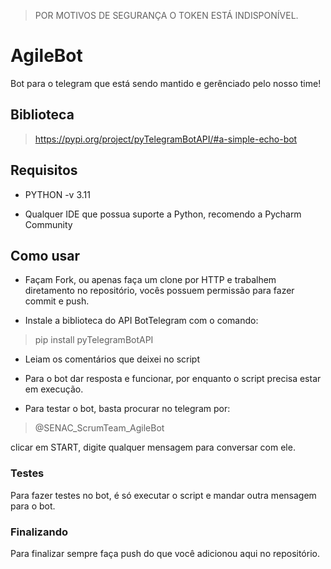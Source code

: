 > POR MOTIVOS DE SEGURANÇA O TOKEN ESTÁ INDISPONÍVEL.

# AgileBot
Bot para o telegram que está sendo mantido e gerênciado pelo nosso time!

## Biblioteca

> https://pypi.org/project/pyTelegramBotAPI/#a-simple-echo-bot

## Requisitos

  - PYTHON -v 3.11

  - Qualquer IDE que possua suporte a Python, recomendo a Pycharm Community

## Como usar

  - Façam Fork, ou apenas faça um clone por HTTP e trabalhem diretamento no repositório, vocês possuem permissão para fazer commit e push.

  - Instale a biblioteca do API BotTelegram com o comando:

  > pip install pyTelegramBotAPI
  
  - Leiam os comentários que deixei no script
  
  - Para o bot dar resposta e funcionar, por enquanto o script precisa estar em execução.
  
  - Para testar o bot, basta procurar no telegram por:
  > @SENAC_ScrumTeam_AgileBot
  
  clicar em START, digite qualquer mensagem para conversar com ele.

### Testes

  Para fazer testes no bot, é só executar o script e mandar outra mensagem para o bot.
  
### Finalizando

Para finalizar sempre faça push do que você adicionou aqui no repositório. 
